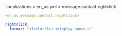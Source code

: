 <!--@include: @/parts/module/message/contact/rightclick.md#title-->
<!--@include: @/parts/words.md#path--> `localizations > en_us.yml > message.contact.rightclick`

<!--@include: @/parts/module/message/contact/rightclick.md#explanation-->

<!--@include: @/parts/words.md#edit-->
```yaml
<en_us.message.contact.rightclick>
```

<!--@include: @/parts/words.md#default-->
```yaml
rightclick:
  format: "<fcolor:1>◁ <display_name> ▷"
```

<!--@include: @/parts/module/message/contact/rightclick.md#parameters-->
<!--@include: @/parts/module/message/contact/rightclick.md#localization-->
